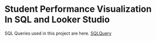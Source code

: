 # Student Performance Visualization In SQL and Looker Studio


SQL Queries used in this project are here.
[SQLQuery](https://github.com/rohitkachhal13/PortfolioProjects/blob/main/Student%20Performance/StudentPerformance.sql)
